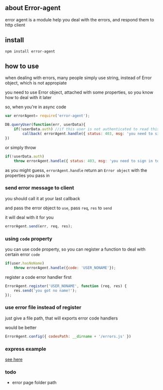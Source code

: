 ## about Error-agent
error agent is a module help you deal with the errors, and respond them to http client

## install
	npm install error-agent


## how to use

when dealing with errors, many people simply use string, instead of Error object, which is not appropiate

you need to use Error object, attached with some properties, so you know how to deal with it later

so, when you're in async code


```javascript
var errorAgent= require('error-agent');

DB.queryUser(function(err, userData){
	if(!userData.auth) //if this user is not authenticated to read this page
		callback( errorAgent.handle({ status: 403, msg: 'you need to sign in to see' }) )  //callback an error
})
```

or simply throw

```javascript
if(!userData.auth)
	throw errorAgent.handle({ status: 403, msg: 'you need to sign in to see' });
```

as you might guess, `errorAgent.handle` return an `Error object` with the properties you pass in

### send error message to client

you should call it at your last callback

and pass the error object to `use`, pass `req`, `res` to `send`

it will deal with it for you

```javascript
errorAgent.send(err, req, res);
```


### using `code` property

you can use code property, so you can register a function to deal with certain error `code`


```javascript
if(user.hasNoName)
	throw errorAgent.handle({code: 'USER_NONAME'});
```

register a code error handler first


```javascript
ErrorAgent.register('USER_NONAME', function (req, res) {
	res.send('you got no name!');
});
```


### use error file instead of register

just give a file path, that will exports error code handlers

would be better

```javascript
ErrorAgent.config({ codesPath: __dirname + '/errors.js' })
```

### express example
[see here](https://github.com/wwwy3y3/error-agent/tree/master/test/test-express "express example")


### todo
*	error page folder path
